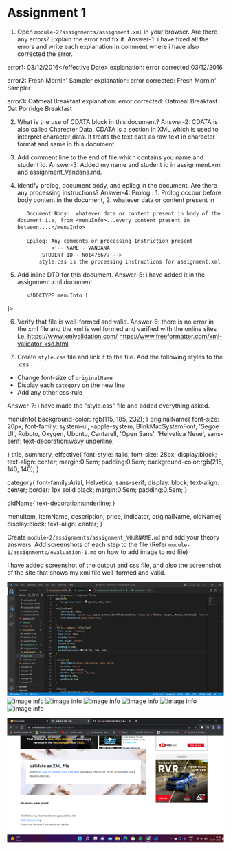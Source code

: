 # Assignment 1

1. Open `module-2/assignments/assignment.xml` in your browser. Are there any errors? Explain the error and fix it.
Answer-1: i have fixed all the errors and write each explanation in comment where i have also corrected the error.

error1:  <effective Date>03/12/2016</effective Date>
        explanation: <!--there is none attribute used in the element. Date attribute has not been specifiedin the effective tag and effective   tag does not need date attribute to end -->
        error corrected:<effective type="date">03/12/2016</effective> 

error2:   <originalName> Fresh Mornin' Sampler </originalname>
        explanation: <!--The element type "originalName" must be terminated by the matching end-tag "</originalName>".-->
        error corrected:<originalName> Fresh Mornin' Sampler </originalName>

error3:  <name> Oatmeal Breakfast </originalName>
        explanation: <!--The content of element type "itemName" must match "(originalName,oldName?)". And add old name to it by by own. i am keeping oatmeal breakfast old name as Oat Porridge Breakfast. And in oatemeal breakfast the strting tag and ending tag should match-->
        error corrected:<originalName> Oatmeal Breakfast </originalName>
                        <oldName> Oat Porridge Breakfast </oldName>

2. What is the use of CDATA block in this document?
Answer-2: CDATA is also called Charecter Data. CDATA is a section in XML which is used to interpret character data. It treats the text data as raw text in character format and same in this document. 

3. Add comment line to the end of file which contains you name and student id.
Answer-3: Added my name and student id in assignment.xml and assignment_Vandana.md.
          <!-- NAME - VANDANA
               STUDENT ID - N01476677 -->

4. Identify prolog, document body, and epilog in the document. Are there any processing instructions?
Answer-4: Prolog : 1. Prolog occour before body content in the document, 
          <?xml version="1.0" encoding="UTF-8" standalone="yes"?>
          <?xml-stylesheet type="text/css" href="style.css"?>
          2. whatever data or content present in <!DOCTYPE menuInfo [......]>

          Document Body:  whatever data or content present in body of the document i.e, from <menuInfo>...every content present in between....</menuInfo>

          Epilog: Any comments or processing Instriction present 
                  <!-- NAME - VANDANA
               STUDENT ID - N01476677 -->
              style.css is the processing instructions for assignment.xml

5. Add inline DTD for this document.
Answer-5: i have added it in the assignment.xml document.
          
          <!DOCTYPE menuInfo [
  <!ELEMENT menuInfo (title,summary,effective,menu+)>
  <!ATTLIST menuInfo xmlns CDATA #FIXED "">
  <!ELEMENT title (#PCDATA)>
  <!ATTLIST title xmlns CDATA #FIXED "">
  <!ELEMENT summary (#PCDATA)>
  <!ATTLIST summary xmlns CDATA #FIXED "">
  <!ELEMENT effective (#PCDATA)>
  <!ATTLIST effective type (date) #REQUIRED>
  <!ELEMENT menu (category,menuItem+)>
  <!ATTLIST menu xmlns CDATA #FIXED "">
  <!ELEMENT category (#PCDATA)>
  <!ATTLIST category xmlns CDATA #FIXED "">
  <!ELEMENT menuItem (itemName,description,price,indicator*)>
  <!ATTLIST menuItem xmlns CDATA #FIXED "">
  <!ELEMENT itemName (originalName,oldName?)>
  <!ATTLIST itemName xmlns CDATA #FIXED "">
  <!ELEMENT description (#PCDATA)>
  <!ATTLIST description xmlns CDATA #FIXED "">
  <!ELEMENT price (#PCDATA)>
  <!ATTLIST price xmlns CDATA #FIXED "">
  <!ELEMENT indicator (#PCDATA)>
  <!ATTLIST indicator xmlns CDATA #FIXED "">
  <!ELEMENT originalName (#PCDATA)>
  <!ATTLIST originalName xmlns CDATA #FIXED "">
  <!ELEMENT oldName (#PCDATA)>
  <!ATTLIST oldName xmlns CDATA #FIXED "">
]>

6. Verify that file is well-formed and valid.
Answer-6: there is no error in the xml file and the xml is wel formed and varified with the online sites i.e,
           https://www.xmlvalidation.com/
           https://www.freeformatter.com/xml-validator-xsd.html

7. Create `style.css` file and link it to the file. Add the following styles to the .css:

- Change font-size of `originalName`
- Display each `category` on the new line
- Add any other css-rule

Answer-7: i have made the "style.css" file and added everything asked.

menuInfo{
    background-color: rgb(115, 185, 232);
}
originalName{
    font-size: 20px;
    font-family: system-ui, -apple-system, BlinkMacSystemFont, 'Segoe UI', Roboto, Oxygen, Ubuntu, Cantarell, 'Open Sans', 'Helvetica Neue', sans-serif;
    text-decoration:wavy underline;

}
 title, summary, effective{
  font-style:  italic;
  font-size: 28px;
  display:block;
  text-align: center; 
  margin:0.5em; 
  padding:0.5em; 
  background-color:rgb(215, 140, 140);
}

 category{
    font-family:Arial, Helvetica, sans-serif;
    display: block;
    text-align: center;
    border: 1px solid black;
    margin:0.5em; 
    padding:0.5em;
}

oldName{
    text-decoration:underline;
}

menuItem, itemName, description, price, indicator, originalName, oldName{
    display:block;
    text-align: center;
}



Create `module-2/assignments/assignment_YOURNAME.md` and add your theory answers. Add screenshots of each step to the file (Refer `module-1/assignments/evaluation-1.md` on how to add image to md file)

I have added screenshot of the output and css file, and  also the screenshot of the site that shows my xml file well-formed and valid. 

![image info](module-02/assignments/assets/css-1.png)
![image info](module-02/assignment/assets/css-2.png)
![image info](module-02/assignment/assets/output.png)
![image info](module-02/assignment/assets/valid-1.png)
![image info](module-02/assignment/assets/valid-2.png)
![image info](module-02/assignment/assets/valid-3.png)
![image info](module-02/assignment/assets/valid-4.png)

![image info](assets/validation_mod02.png)



<!-- NAME - VANDANA
     STUDENT ID - N01476677 -->